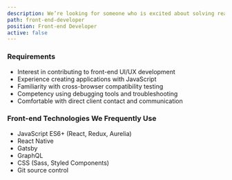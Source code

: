 ```yaml
---
description: We’re looking for someone who is excited about solving real-world problems with web and mobile technologies in a collaborative, client-focused environment.
path: front-end-developer
position: Front-end Developer
active: false
---
```


### Requirements

- Interest in contributing to front-end UI/UX development
- Experience creating applications with JavaScript
- Familiarity with cross-browser compatibility testing
- Competency using debugging tools and troubleshooting
- Comfortable with direct client contact and communication

### Front-end Technologies We Frequently Use

- JavaScript ES6+ (React, Redux, Aurelia)
- React Native
- Gatsby
- GraphQL
- CSS (Sass, Styled Components)
- Git source control

